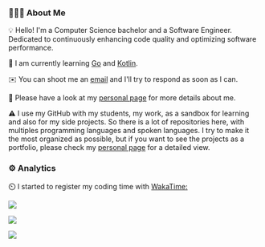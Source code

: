 ### 👨🏻‍💻 About Me

💡 Hello! I'm a Computer Science bachelor and a Software Engineer. Dedicated to continuously enhancing code quality and optimizing software performance.

🌱 I am currently learning [Go](https://go.dev/) and [Kotlin](https://kotlinlang.org/).

✉️ You can shoot me an [email](mailto:isadfrn@gmail.com) and I'll try to respond as soon as I can.

📄 Please have a look at my [personal page](https://isadfrn.dev/) for more details about me.

⚠️ I use my GitHub with my students, my work, as a sandbox for learning and also for my side projects. So there is a lot of repositories here, with multiples programming languages and spoken languages. I try to make it the most organized as possible, but if you want to see the projects as a portfolio, please check my [personal page](https://isadfrn.dev/portfolio) for a detailed view.

### ⚙️ Analytics

⏲️ I started to register my coding time with [WakaTime:](https://wakatime.com/)

[![](https://wakatime.com/badge/user/291e25fc-01f5-4150-8532-2130fbcc19e0.svg)](https://wakatime.com/@291e25fc-01f5-4150-8532-2130fbcc19e0)

[![](https://github-readme-stats.vercel.app/api?username=isadfrn&show_icons=true&include_all_commits=true&count_private=true&theme=rose_pine)](https://github.com/isadfrn)

[![](https://github-readme-stats.vercel.app/api/top-langs/?username=isadfrn&layout=compact&langs_count=8&theme=rose_pine)](https://github.com/isadfrn)
